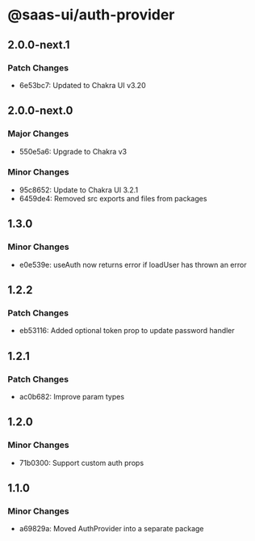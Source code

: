 # @saas-ui/auth-provider

## 2.0.0-next.1

### Patch Changes

- 6e53bc7: Updated to Chakra UI v3.20

## 2.0.0-next.0

### Major Changes

- 550e5a6: Upgrade to Chakra v3

### Minor Changes

- 95c8652: Update to Chakra UI 3.2.1
- 6459de4: Removed src exports and files from packages

## 1.3.0

### Minor Changes

- e0e539e: useAuth now returns error if loadUser has thrown an error

## 1.2.2

### Patch Changes

- eb53116: Added optional token prop to update password handler

## 1.2.1

### Patch Changes

- ac0b682: Improve param types

## 1.2.0

### Minor Changes

- 71b0300: Support custom auth props

## 1.1.0

### Minor Changes

- a69829a: Moved AuthProvider into a separate package
